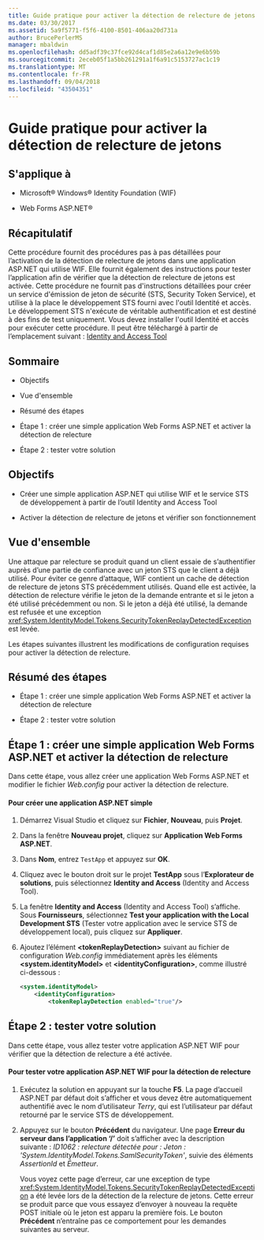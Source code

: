 ```yaml
---
title: Guide pratique pour activer la détection de relecture de jetons
ms.date: 03/30/2017
ms.assetid: 5a9f5771-f5f6-4100-8501-406aa20d731a
author: BrucePerlerMS
manager: mbaldwin
ms.openlocfilehash: dd5adf39c37fce92d4caf1d85e2a6a12e9e6b59b
ms.sourcegitcommit: 2eceb05f1a5bb261291a1f6a91c5153727ac1c19
ms.translationtype: MT
ms.contentlocale: fr-FR
ms.lasthandoff: 09/04/2018
ms.locfileid: "43504351"
---
```

# <a name="how-to-enable-token-replay-detection"></a>Guide pratique pour activer la détection de relecture de jetons
## <a name="applies-to"></a>S'applique à  
  
-   Microsoft® Windows® Identity Foundation (WIF)  
  
-   Web Forms ASP.NET®  
  
## <a name="summary"></a>Récapitulatif  
 Cette procédure fournit des procédures pas à pas détaillées pour l’activation de la détection de relecture de jetons dans une application ASP.NET qui utilise WIF. Elle fournit également des instructions pour tester l’application afin de vérifier que la détection de relecture de jetons est activée. Cette procédure ne fournit pas d'instructions détaillées pour créer un service d'émission de jeton de sécurité (STS, Security Token Service), et utilise à la place le développement STS fourni avec l'outil Identité et accès. Le développement STS n'exécute de véritable authentification et est destiné à des fins de test uniquement. Vous devez installer l'outil Identité et accès pour exécuter cette procédure. Il peut être téléchargé à partir de l’emplacement suivant : [Identity and Access Tool](https://go.microsoft.com/fwlink/?LinkID=245849)  
  
## <a name="contents"></a>Sommaire  
  
-   Objectifs  
  
-   Vue d'ensemble  
  
-   Résumé des étapes  
  
-   Étape 1 : créer une simple application Web Forms ASP.NET et activer la détection de relecture  
  
-   Étape 2 : tester votre solution  
  
## <a name="objectives"></a>Objectifs  
  
-   Créer une simple application ASP.NET qui utilise WIF et le service STS de développement à partir de l’outil Identity and Access Tool  
  
-   Activer la détection de relecture de jetons et vérifier son fonctionnement  
  
## <a name="overview"></a>Vue d'ensemble  
 Une attaque par relecture se produit quand un client essaie de s’authentifier auprès d’une partie de confiance avec un jeton STS que le client a déjà utilisé. Pour éviter ce genre d’attaque, WIF contient un cache de détection de relecture de jetons STS précédemment utilisés. Quand elle est activée, la détection de relecture vérifie le jeton de la demande entrante et si le jeton a été utilisé précédemment ou non. Si le jeton a déjà été utilisé, la demande est refusée et une exception <xref:System.IdentityModel.Tokens.SecurityTokenReplayDetectedException> est levée.  
  
 Les étapes suivantes illustrent les modifications de configuration requises pour activer la détection de relecture.  
  
## <a name="summary-of-steps"></a>Résumé des étapes  
  
-   Étape 1 : créer une simple application Web Forms ASP.NET et activer la détection de relecture  
  
-   Étape 2 : tester votre solution  
  
## <a name="step-1--create-a-simple-aspnet-web-forms-application-and-enable-replay-detection"></a>Étape 1 : créer une simple application Web Forms ASP.NET et activer la détection de relecture  
 Dans cette étape, vous allez créer une application Web Forms ASP.NET et modifier le fichier *Web.config* pour activer la détection de relecture.  
  
#### <a name="to-create-a-simple-aspnet-application"></a>Pour créer une application ASP.NET simple  
  
1.  Démarrez Visual Studio et cliquez sur **Fichier**, **Nouveau**, puis **Projet**.  
  
2.  Dans la fenêtre **Nouveau projet**, cliquez sur **Application Web Forms ASP.NET**.  
  
3.  Dans **Nom**, entrez `TestApp` et appuyez sur **OK**.  
  
4.  Cliquez avec le bouton droit sur le projet **TestApp** sous l’**Explorateur de solutions**, puis sélectionnez **Identity and Access** (Identity and Access Tool).  
  
5.  La fenêtre **Identity and Access** (Identity and Access Tool) s’affiche. Sous **Fournisseurs**, sélectionnez **Test your application with the Local Development STS** (Tester votre application avec le service STS de développement local), puis cliquez sur **Appliquer**.  
  
6.  Ajoutez l’élément **\<tokenReplayDetection>** suivant au fichier de configuration *Web.config* immédiatement après les éléments **\<system.identityModel>** et **\<identityConfiguration>**, comme illustré ci-dessous :  
  
    ```xml  
    <system.identityModel>  
        <identityConfiguration>  
            <tokenReplayDetection enabled="true"/>  
    ```  
  
## <a name="step-2--test-your-solution"></a>Étape 2 : tester votre solution  
 Dans cette étape, vous allez tester votre application ASP.NET WIF pour vérifier que la détection de relecture a été activée.  
  
#### <a name="to-test-your-wif-enabled-aspnet-application-for-replay-detection"></a>Pour tester votre application ASP.NET WIF pour la détection de relecture  
  
1.  Exécutez la solution en appuyant sur la touche **F5**. La page d’accueil ASP.NET par défaut doit s’afficher et vous devez être automatiquement authentifié avec le nom d’utilisateur *Terry*, qui est l’utilisateur par défaut retourné par le service STS de développement.  
  
2.  Appuyez sur le bouton **Précédent** du navigateur. Une page **Erreur du serveur dans l’application ‘/’** doit s’afficher avec la description suivante : *ID1062 : relecture détectée pour : Jeton : 'System.IdentityModel.Tokens.SamlSecurityToken'*, suivie des éléments *AssertionId* et *Émetteur*.  
  
     Vous voyez cette page d’erreur, car une exception de type <xref:System.IdentityModel.Tokens.SecurityTokenReplayDetectedException> a été levée lors de la détection de la relecture de jetons. Cette erreur se produit parce que vous essayez d’envoyer à nouveau la requête POST initiale où le jeton est apparu la première fois. Le bouton **Précédent** n’entraîne pas ce comportement pour les demandes suivantes au serveur.
